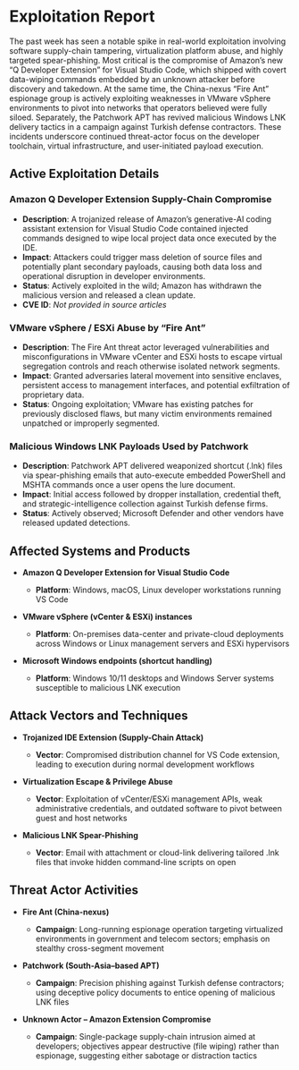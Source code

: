 # Exploitation Report

The past week has seen a notable spike in real-world exploitation involving software supply-chain tampering, virtualization platform abuse, and highly targeted spear-phishing.  Most critical is the compromise of Amazon’s new “Q Developer Extension” for Visual Studio Code, which shipped with covert data-wiping commands embedded by an unknown attacker before discovery and takedown.  At the same time, the China-nexus “Fire Ant” espionage group is actively exploiting weaknesses in VMware vSphere environments to pivot into networks that operators believed were fully siloed.  Separately, the Patchwork APT has revived malicious Windows LNK delivery tactics in a campaign against Turkish defense contractors.  These incidents underscore continued threat-actor focus on the developer toolchain, virtual infrastructure, and user-initiated payload execution.

## Active Exploitation Details

### Amazon Q Developer Extension Supply-Chain Compromise
- **Description**: A trojanized release of Amazon’s generative-AI coding assistant extension for Visual Studio Code contained injected commands designed to wipe local project data once executed by the IDE.  
- **Impact**: Attackers could trigger mass deletion of source files and potentially plant secondary payloads, causing both data loss and operational disruption in developer environments.  
- **Status**: Actively exploited in the wild; Amazon has withdrawn the malicious version and released a clean update.  
- **CVE ID**: *Not provided in source articles*  

### VMware vSphere / ESXi Abuse by “Fire Ant”
- **Description**: The Fire Ant threat actor leveraged vulnerabilities and misconfigurations in VMware vCenter and ESXi hosts to escape virtual segregation controls and reach otherwise isolated network segments.  
- **Impact**: Granted adversaries lateral movement into sensitive enclaves, persistent access to management interfaces, and potential exfiltration of proprietary data.  
- **Status**: Ongoing exploitation; VMware has existing patches for previously disclosed flaws, but many victim environments remained unpatched or improperly segmented.  

### Malicious Windows LNK Payloads Used by Patchwork
- **Description**: Patchwork APT delivered weaponized shortcut (​.lnk) files via spear-phishing emails that auto-execute embedded PowerShell and MSHTA commands once a user opens the lure document.  
- **Impact**: Initial access followed by dropper installation, credential theft, and strategic-intelligence collection against Turkish defense firms.  
- **Status**: Actively observed; Microsoft Defender and other vendors have released updated detections.  

## Affected Systems and Products

- **Amazon Q Developer Extension for Visual Studio Code**  
  - **Platform**: Windows, macOS, Linux developer workstations running VS Code

- **VMware vSphere (vCenter & ESXi) instances**  
  - **Platform**: On-premises data-center and private-cloud deployments across Windows or Linux management servers and ESXi hypervisors

- **Microsoft Windows endpoints (shortcut handling)**  
  - **Platform**: Windows 10/11 desktops and Windows Server systems susceptible to malicious LNK execution

## Attack Vectors and Techniques

- **Trojanized IDE Extension (Supply-Chain Attack)**  
  - **Vector**: Compromised distribution channel for VS Code extension, leading to execution during normal development workflows  

- **Virtualization Escape & Privilege Abuse**  
  - **Vector**: Exploitation of vCenter/ESXi management APIs, weak administrative credentials, and outdated software to pivot between guest and host networks  

- **Malicious LNK Spear-Phishing**  
  - **Vector**: Email with attachment or cloud-link delivering tailored .lnk files that invoke hidden command-line scripts on open  

## Threat Actor Activities

- **Fire Ant (China-nexus)**  
  - **Campaign**: Long-running espionage operation targeting virtualized environments in government and telecom sectors; emphasis on stealthy cross-segment movement  

- **Patchwork (South-Asia–based APT)**  
  - **Campaign**: Precision phishing against Turkish defense contractors; using deceptive policy documents to entice opening of malicious LNK files  

- **Unknown Actor – Amazon Extension Compromise**  
  - **Campaign**: Single-package supply-chain intrusion aimed at developers; objectives appear destructive (file wiping) rather than espionage, suggesting either sabotage or distraction tactics  

